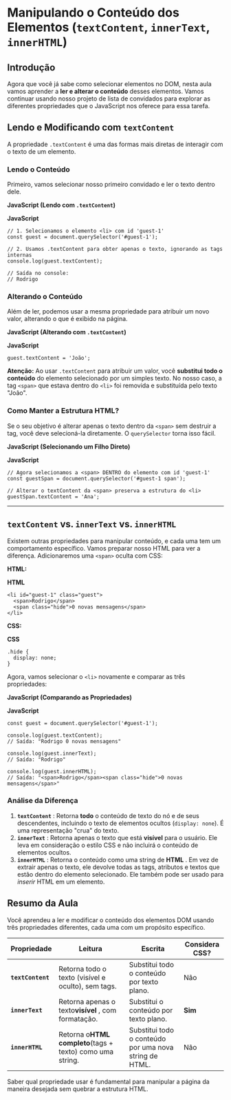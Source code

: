 # Manipulando o Conteúdo dos Elementos (`textContent`, `innerText`, `innerHTML`)

## Introdução

Agora que você já sabe como selecionar elementos no DOM, nesta aula vamos aprender a **ler e alterar o conteúdo** desses elementos. Vamos continuar usando nosso projeto de lista de convidados para explorar as diferentes propriedades que o JavaScript nos oferece para essa tarefa.

## Lendo e Modificando com `textContent`

A propriedade `.textContent` é uma das formas mais diretas de interagir com o texto de um elemento.

### Lendo o Conteúdo

Primeiro, vamos selecionar nosso primeiro convidado e ler o texto dentro dele.

**JavaScript (Lendo com `.textContent`)**

**JavaScript**

```
// 1. Selecionamos o elemento <li> com id 'guest-1'
const guest = document.querySelector('#guest-1');

// 2. Usamos .textContent para obter apenas o texto, ignorando as tags internas
console.log(guest.textContent);

// Saída no console:
// Rodrigo
```

### Alterando o Conteúdo

Além de ler, podemos usar a mesma propriedade para atribuir um novo valor, alterando o que é exibido na página.

**JavaScript (Alterando com `.textContent`)**

**JavaScript**

```
guest.textContent = 'João';
```

**Atenção:** Ao usar `.textContent` para atribuir um valor, você **substitui todo o conteúdo** do elemento selecionado por um simples texto. No nosso caso, a tag `<span>` que estava dentro do `<li>` foi removida e substituída pelo texto "João".

### Como Manter a Estrutura HTML?

Se o seu objetivo é alterar apenas o texto dentro da `<span>` sem destruir a tag, você deve selecioná-la diretamente. O `querySelector` torna isso fácil.

**JavaScript (Selecionando um Filho Direto)**

**JavaScript**

```
// Agora selecionamos a <span> DENTRO do elemento com id 'guest-1'
const guestSpan = document.querySelector('#guest-1 span');

// Alterar o textContent da <span> preserva a estrutura do <li>
guestSpan.textContent = 'Ana';
```

---

## `textContent` vs. `innerText` vs. `innerHTML`

Existem outras propriedades para manipular conteúdo, e cada uma tem um comportamento específico. Vamos preparar nosso HTML para ver a diferença. Adicionaremos uma `<span>` oculta com CSS:

**HTML:**

**HTML**

```
<li id="guest-1" class="guest">
  <span>Rodrigo</span>
  <span class="hide">0 novas mensagens</span>
</li>
```

**CSS:**

**CSS**

```
.hide {
  display: none;
}
```

Agora, vamos selecionar o `<li>` novamente e comparar as três propriedades:

**JavaScript (Comparando as Propriedades)**

**JavaScript**

```
const guest = document.querySelector('#guest-1');

console.log(guest.textContent);
// Saída: "Rodrigo 0 novas mensagens"

console.log(guest.innerText);
// Saída: "Rodrigo"

console.log(guest.innerHTML);
// Saída: "<span>Rodrigo</span><span class="hide">0 novas mensagens</span>"
```

### Análise da Diferença

1. **`textContent`** : Retorna **todo** o conteúdo de texto do nó e de seus descendentes, incluindo o texto de elementos ocultos (`display: none`). É uma representação "crua" do texto.
2. **`innerText`** : Retorna apenas o texto que está **visível** para o usuário. Ele leva em consideração o estilo CSS e não incluirá o conteúdo de elementos ocultos.
3. **`innerHTML`** : Retorna o conteúdo como uma string de  **HTML** . Em vez de extrair apenas o texto, ele devolve todas as tags, atributos e textos que estão dentro do elemento selecionado. Ele também pode ser usado para *inserir* HTML em um elemento.

## Resumo da Aula

Você aprendeu a ler e modificar o conteúdo dos elementos DOM usando três propriedades diferentes, cada uma com um propósito específico.

| Propriedade               | Leitura                                                         | Escrita                                                 | Considera CSS? |
| ------------------------- | --------------------------------------------------------------- | ------------------------------------------------------- | -------------- |
| **`textContent`** | Retorna todo o texto (visível e oculto), sem tags.             | Substitui todo o conteúdo por texto plano.             | Não           |
| **`innerText`**   | Retorna apenas o texto**visível** , com formatação.    | Substitui o conteúdo por texto plano.                  | **Sim**  |
| **`innerHTML`**   | Retorna o**HTML completo**(tags + texto) como uma string. | Substitui todo o conteúdo por uma nova string de HTML. | Não           |

Saber qual propriedade usar é fundamental para manipular a página da maneira desejada sem quebrar a estrutura HTML.
